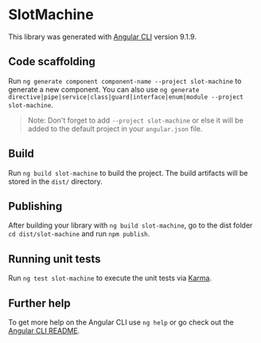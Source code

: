 # SlotMachine

This library was generated with [Angular CLI](https://github.com/angular/angular-cli) version 9.1.9.

## Code scaffolding

Run `ng generate component component-name --project slot-machine` to generate a new component. You can also use `ng generate directive|pipe|service|class|guard|interface|enum|module --project slot-machine`.
> Note: Don't forget to add `--project slot-machine` or else it will be added to the default project in your `angular.json` file. 

## Build

Run `ng build slot-machine` to build the project. The build artifacts will be stored in the `dist/` directory.

## Publishing

After building your library with `ng build slot-machine`, go to the dist folder `cd dist/slot-machine` and run `npm publish`.

## Running unit tests

Run `ng test slot-machine` to execute the unit tests via [Karma](https://karma-runner.github.io).

## Further help

To get more help on the Angular CLI use `ng help` or go check out the [Angular CLI README](https://github.com/angular/angular-cli/blob/master/README.md).
